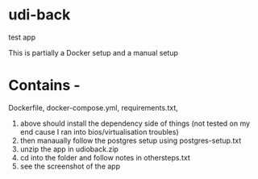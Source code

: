 # udi-back
test app

This is partially a Docker setup and a manual setup

# Contains - 
Dockerfile,
docker-compose.yml,
requirements.txt,


1. above should install the dependency side of things (not tested on my end cause I ran into bios/virtualisation troubles)
2. then manaually follow the postgres setup using postgres-setup.txt
3. unzip the app in udioback.zip
4. cd into the folder and follow notes in othersteps.txt
5. see the screenshot of the app

